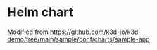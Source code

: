 # Helm chart

Modified from https://github.com/k3d-io/k3d-demo/tree/main/sample/conf/charts/sample-app

